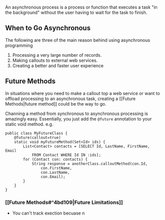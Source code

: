 An asynchronous process is a process or function that executes a task "in the background" without the user having to wait for the task to finish.

## When to Go Asynchronous
The following are three of the main reason behind using asynchronous programming
1. Processing a very large number of records. 
2. Making callouts to external web services.
3. Creating a better and faster user experience

## Future Methods 
In situations where you need to make a callout top a web service or want to offload processing to an asynchronous task, creating a [[Future Methods|future method]] could be the way to go. 

Channing a method from synchronous to asynchronous processing is amazingly easy. Essentially, you just add the `@future` annotation to your static void method. e.g.
```apex
public class MyFutureClass {
    @future(callout=true)    
    static void myFutureMethod(Set<Id> ids) {
        List<Contact> contacts = [SELECT Id, LastName, FirstName, Email
            FROM Contact WHERE Id IN :ids];
        for (Contact con: contacts) {
            String response = anotherClass.calloutMethod(con.Id,
                con.FirstName,
                con.LastName,
                con.Email);
        }
    }
}
```

### [[Future Methods#^4bd109|Future Limitations]] 
- You can't track exection becuase n 